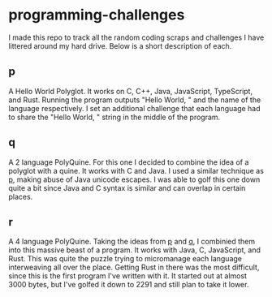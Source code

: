 # programming-challenges
I made this repo to track all the random coding scraps and challenges I have littered around my hard drive.
Below is a short description of each.

## p
A Hello World Polyglot.
It works on C, C++, Java, JavaScript, TypeScript, and Rust. Running the program outputs "Hello World, " and the name of the language respectively.
I set an additional challenge that each language had to share the "Hello World, " string in the middle of the program.

## q
A 2 language PolyQuine.
For this one I decided to combine the idea of a polyglot with a quine. It works with C and Java. I used a similar technique as [p](#p), making abuse of Java unicode escapes. I was able to golf this one down quite a bit since Java and C syntax is similar and can overlap in certain places.

## r
A 4 language PolyQuine.
Taking the ideas from [p](#p) and [q](#q), I combinied them into this massive beast of a program. It works with Java, C, JavaScript, and Rust. This was quite the puzzle trying to micromanage each language interweaving all over the place. Getting Rust in there was the most difficult, since this is the first program I've written with it. It started out at almost 3000 bytes, but I've golfed it down to 2291 and still plan to take it lower.
